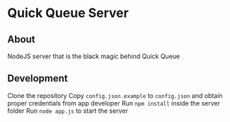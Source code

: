# Quick Queue Server

## About
NodeJS server that is the black magic behind Quick Queue

## Development
Clone the repository
Copy `config.json.example` to `config.json` and obtain proper credentials from app developer
Run `npm install` inside the server folder
Run `node app.js` to start the server

